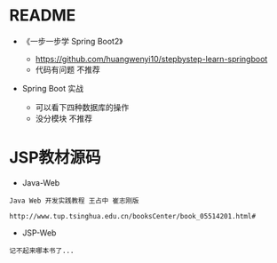 # README

- 《一步一步学 Spring Boot2》 
    - https://github.com/huangwenyi10/stepbystep-learn-springboot
    - 代码有问题 不推荐

- Spring Boot 实战
    - 可以看下四种数据库的操作
    - 没分模块 不推荐

# JSP教材源码

- Java-Web

```
Java Web 开发实践教程 王占中 崔志刚版

http://www.tup.tsinghua.edu.cn/booksCenter/book_05514201.html#
```

- JSP-Web

```
记不起来哪本书了...
```